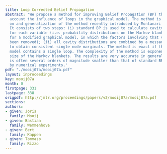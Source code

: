 ```yaml
---
title: Loop Corrected Belief Propagation
abstract: 'We propose a method for improving Belief Propagation (BP) that takes into
  account the influence of loops in the graphical model. The method is a variation
  on and generalization of the method recently introduced by Montanari and Rizzo [2005].
  It consists of two steps: (i) standard BP is used to calculate cavity distributions
  for each variable (i.e. probability distributions on the Markov blanket of a variable
  for a modified graphical model, in which the factors involving that variable have
  been removed); (ii) all cavity distributions are combined by a messagepassing algorithm
  to obtain consistent single node marginals. The method is exact if the graphical
  model contains a single loop. The complexity of the method is exponential in the
  size of the Markov blankets. The results are very accurate in general: the error
  is often several orders of magnitude smaller than that of standard BP, as illustrated
  by numerical experiments.'
pdf: "./mooij07a/mooij07a.pdf"
layout: inproceedings
key: mooij07a
month: 0
firstpage: 331
lastpage: 338
origpdf: http://jmlr.org/proceedings/papers/v2/mooij07a/mooij07a.pdf
sections: 
authors:
- given: Joris
  family: Mooij
- given: Bastian
  family: Wemmenhove
- given: Bert
  family: Kappen
- given: Tommaso
  family: Rizzo
---
```

